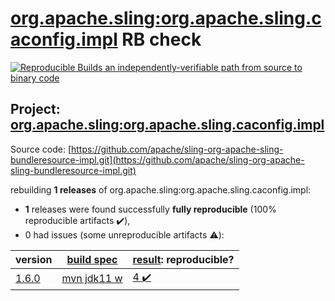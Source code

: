 [org.apache.sling:org.apache.sling.caconfig.impl](https://search.maven.org/artifact/org.apache.sling/org.apache.sling.caconfig.impl/) RB check
=======

[![Reproducible Builds](https://reproducible-builds.org/images/logos/rb.svg) an independently-verifiable path from source to binary code](https://reproducible-builds.org/)

## Project: [org.apache.sling:org.apache.sling.caconfig.impl](https://search.maven.org/artifact/org.apache.sling/org.apache.sling.caconfig.impl/)

Source code: [https://github.com/apache/sling-org-apache-sling-bundleresource-impl.git](https://github.com/apache/sling-org-apache-sling-bundleresource-impl.git)

rebuilding **1 releases** of org.apache.sling:org.apache.sling.caconfig.impl:
- **1** releases were found successfully **fully reproducible** (100% reproducible artifacts :heavy_check_mark:),
- 0 had issues (some unreproducible artifacts :warning:):

| version | [build spec](BUILDSPEC.md) | [result](https://reproducible-builds.org/docs/jvm/): reproducible? |
| -- | --------- | ------ |
| [1.6.0](https://search.maven.org/artifact/org.apache.sling/org.apache.sling.caconfig.impl/1.6.0/pom) | [mvn jdk11 w](org.apache.sling.caconfig.impl-1.6.0.buildspec) | [4 :heavy_check_mark: ](org.apache.sling.caconfig.impl-1.6.0.buildcompare) |

